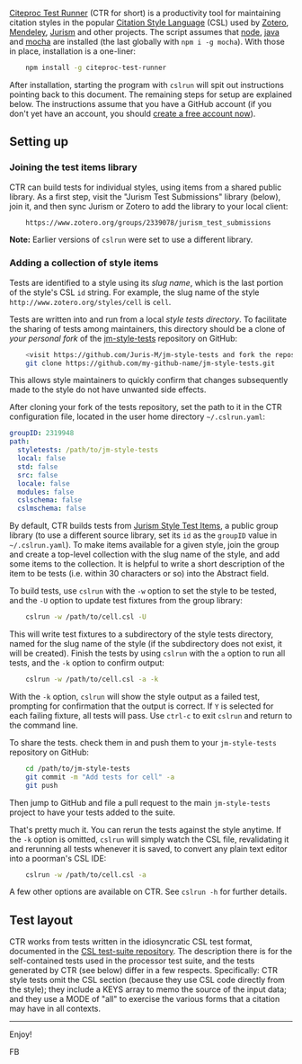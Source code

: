 [Citeproc Test Runner](https://www.npmjs.com/package/citeproc-test-runner) (CTR for short) is a productivity tool for maintaining citation styles in the popular [Citation Style Language](https://citationstyles.org/) (CSL) used by [Zotero](https://www.zotero.org/), [Mendeley](https://www.mendeley.com/), [Jurism](https://juris-m.github.io/) and other projects. The script assumes that [node](https://nodejs.org/), [java](https://www.java.com/en/download/) and [mocha](https://mochajs.org/) are installed (the last globally with `npm i -g mocha`). With those in place, installation is a one-liner:
``` bash
    npm install -g citeproc-test-runner
```

After installation, starting the program with `cslrun` will spit out instructions pointing back to this document. The remaining steps for setup are explained below. The instructions assume that you have a GitHub account (if you don't yet have an account, you should [create a free account now](https://github.com)).

## Setting up

### Joining the test items library

CTR can build tests for individual styles, using items from a shared public library. As a first step, visit the "Jurism Test Submissions" library (below), join it, and then sync Jurism or Zotero to add the library to your local client:

```bash
    https://www.zotero.org/groups/2339078/jurism_test_submissions
```

**Note:** Earlier versions of ``cslrun`` were set to use a different library. 

### Adding a collection of style items

Tests are identified to a style using its *slug name*, which is the last portion of the style's CSL `id` string. For example, the slug name of the style `http://www.zotero.org/styles/cell` is `cell`. 

Tests are written into and run from a local *style tests directory*. To facilitate the sharing of tests among maintainers, this directory should be a clone of *your personal fork* of the [jm-style-tests](https://github.com/Juris-M/jm-style-tests) repository on GitHub:
```bash
    <visit https://github.com/Juris-M/jm-style-tests and fork the repository>
    git clone https://github.com/my-github-name/jm-style-tests.git
```



This allows style maintainers to quickly confirm that changes subsequently made to the style do not have unwanted side effects.



After cloning your fork of the tests repository, set the path to it in the CTR configuration file, located in the user home directory `~/.cslrun.yaml`:
```yaml
groupID: 2319948
path:
  styletests: /path/to/jm-style-tests
  local: false
  std: false
  src: false
  locale: false
  modules: false
  cslschema: false
  cslmschema: false
```

By default, CTR builds tests from [Jurism Style Test Items](https://www.zotero.org/groups/2319948/jurism_style_test_items?), a public group library (to use a different source library, set its `id` as the `groupID` value in `~/.cslrun.yaml`). To make items available for a given style, join the group and create a top-level collection with the slug name of the style, and add some items to the collection. It is helpful to write a short description of the item to be tests (i.e. within 30 characters or so) into the Abstract field.

To build tests, use `cslrun` with the `-w` option to set the style to be tested, and the `-U` option to update test fixtures from the group library:
```bash
    cslrun -w /path/to/cell.csl -U
```

This will write test fixtures to a subdirectory of the style tests directory, named for the slug name of the style (if the subdirectory does not exist, it will be created). Finish the tests by using `cslrun` with the `a` option to run all tests, and the `-k` option to confirm output:
```bash
    cslrun -w /path/to/cell.csl -a -k
```

With the `-k` option, `cslrun` will show the style output as a failed test, prompting for confirmation that the output is correct. If `Y` is selected for each failing fixture, all tests will pass. Use `ctrl-c` to exit `cslrun` and return to the command line.

To share the tests. check them in and push them to your `jm-style-tests` repository on GitHub:
```bash
    cd /path/to/jm-style-tests
    git commit -m "Add tests for cell" -a
    git push
```

Then jump to GitHub and file a pull request to the main `jm-style-tests` project to have your tests added to the suite.

That's pretty much it. You can rerun the tests against the style anytime. If the `-k` option is omitted, `cslrun` will simply watch the CSL file, revalidating it and rerunning all tests whenever it is saved, to convert any plain text editor into a poorman's CSL IDE:
```bash
    cslrun -w /path/to/cell.csl -a
```

A few other options are available on CTR. See `cslrun -h` for further details.

## Test layout

CTR works from tests written in the idiosyncratic CSL test format,
documented in the
[CSL test-suite repository](https://github.com/citation-style-language/test-suite/blob/10f19d651202290d163662573f5897f768b51c4a/README.rst).
The description there is for the self-contained tests used in the processor
test suite, and the tests generated by CTR (see below) differ in a few respects.
Specifically: CTR style tests omit the CSL section (because they use CSL code directly
from the style); they include a KEYS array to memo the source of the input data; and
they use a MODE of "all" to exercise the various forms that a citation may have
in all contexts.

-------------------------------

Enjoy!

FB
